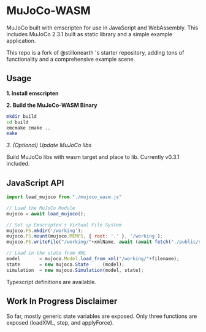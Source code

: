 # MuJoCo-WASM

MuJoCo built with emscripten for use in JavaScript and WebAssembly. This includes MuJoCo 2.3.1 built as static library and a simple example application.

This repo is a fork of @stillonearth 's starter repository, adding tons of functionality and a comprehensive example scene.

## Usage

**1. Install emscripten**

**2. Build the MuJoCo-WASM Binary**

```bash
mkdir build
cd build
emcmake cmake ..
make
```

*3. (Optional) Update MuJoCo libs*

Build MuJoCo libs with wasm target and place to lib. Currently v0.3.1 included.

## JavaScript API

```javascript
import load_mujoco from "./mujoco_wasm.js"

// Load the MuJoCo Module
mujoco = await load_mujoco();

// Set up Emscripten's Virtual File System
mujoco.FS.mkdir('/working');
mujoco.FS.mount(mujoco.MEMFS, { root: '.' }, '/working');
mujoco.FS.writeFile("/working/"+xmlName, await (await fetch("./public/scenes/humanoid.xml")).text());

// Load in the state from XML
model       = mujoco.Model.load_from_xml("/working/"+filename);
state       = new mujoco.State     (model);
simulation  = new mujoco.Simulation(model, state);
```

Typescript definitions are available.

## Work In Progress Disclaimer

So far, mostly generic state variables are exposed.  Only three functions are exposed (loadXML, step, and applyForce).
